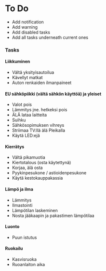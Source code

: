 # To Do
* Add notification
* Add warning
* Add disabled tasks
* Add all tasks underneath current ones

### Tasks

#### Liikkuminen
* Vältä yksityisautoilua
* Kävellyt matkat
* Auton renkaiden ilmanpaineet

#### EU sähköpiikki (vältä sähkön käyttöä) ja yleiset
* Valot pois
* Lämmitys jne. hetkeksi pois
* ÄLÄ lataa laitteita
* Suihku
* Sähkösopimuksen vihreys
* Striimaa TV:llä älä Pleikalla
* Käytä LED:ejä 

#### Kierrätys
* Vältä pikamuotia
* Kiertotalous (osta käytettynä)
* Korjaa, älä osta
* Pyykinpesukone / astioidenpesukone
* Käytä kestokauppakassia

#### Lämpö ja ilma
* Lämmitys
* Ilmastointi
* Lämpötilan laskeminen
* Nosta jääkaapin ja pakastimen lämpötilaa

#### Luonto
* Puun istutus

#### Ruokailu
* Kasvisruoka
* Ruoanlaiton aika